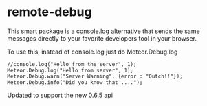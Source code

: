 remote-debug
============

This smart package is a console.log alternative that sends the same messages directly to your favorite developers tool in your browser. 

To use this, instead of console.log just do Meteor.Debug.log

    //console.log("Hello from the server", 1);
    Meteor.Debug.log("Hello from server", 1);
    Meteor.Debug.warn("Server Warning", {error : "Outch!!"});
    Meteor.Debug.info("Did you know that ....");

Updated to support the new 0.6.5 api